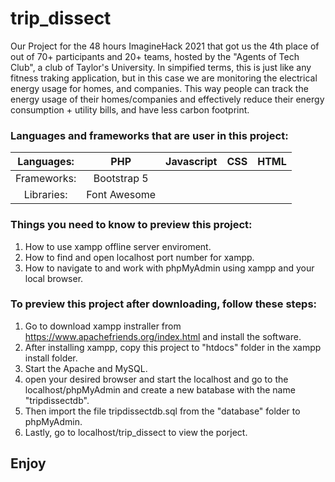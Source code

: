 # trip_dissect
Our Project for the 48 hours ImagineHack 2021 that got us the 4th place of out of 70+ participants and 20+ teams, hosted by the "Agents of Tech Club", a club of Taylor's University. In simpified terms, this is just like any fitness traking application, but in this case we are monitoring the electrical energy usage for homes, and companies. This way people can track the energy usage of their homes/companies and effectively reduce their energy consumption + utility bills, and have less carbon footprint.

### Languages and frameworks that are user in this project:
| Languages: | PHP         | Javascript | CSS | HTML |
| :--------: | :--:        | :--------: | :--------: | :--------: |
| Frameworks:| Bootstrap 5 | 
| Libraries: | Font Awesome|


### Things you need to know to preview this project:
1. How to use xampp offline server enviroment.<br>  
1. How to find and open localhost port number for xampp.<br>
1. How to navigate to and work with phpMyAdmin using xampp and your local browser.<br>

### To preview this project after downloading, follow these steps: 
1. Go to download xampp instraller from https://www.apachefriends.org/index.html and install the software.<br>
1. After installing xampp, copy this project to "htdocs" folder in the xampp install folder.<br>
1. Start the Apache and MySQL.<br>
1. open your desired browser and start the localhost and go to the localhost/phpMyAdmin and create a new batabase with the name "tripdissectdb".<br>
1. Then import the file tripdissectdb.sql from the "database" folder to phpMyAdmin.<br>
1. Lastly, go to localhost/trip_dissect to view the porject.<br>

## Enjoy
